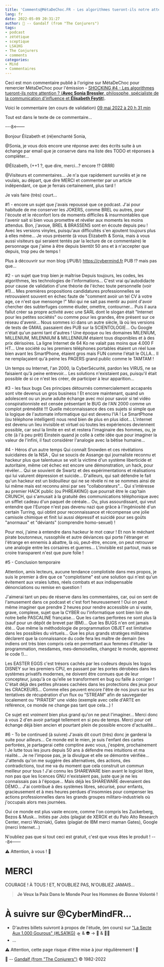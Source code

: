 ```yaml
---
title: 'Comments@MétaDeChoc.FR - Les algorithmes tueront-ils notre attention ?'
lang: fr
date: 2022-05-09 20:31:27
author: 🧙 -- Gandalf (from "The Conjurers")
tags:
- podcast
- zététique
- sceptique
- LSA1KG
- The Conjurers
- comments
categories:
- Mind
- Commentaires
---
```


Ceci est mon commentaire publié à l'origine sur MétaDeChoc pour remercier MétaDeChoc pour l'émission - [SHOCKING #4 - Les algorithmes tueront-ils notre attention ? (**Avec Sonia Bressler**, philosophe, spécialiste de la communication d'influence et **Élisabeth Feytit**)](https://metadechoc.fr/podcast/les-algorithmes-tueront-ils-notre-attention/).

Voici le commentaire (en cours de validation) [09 mai 2022 à 20 h 31 min](https://metadechoc.fr/podcast/les-algorithmes-tueront-ils-notre-attention/#comment-1212)

Tout est dans le texte de ce commentaire...

<!-- more -->

---8<---

Bonjour Élizabeth et (ré)enchanté Sonia,

@Sonia, je vous dois encore une réponse avec des écrits suite à un échange par email que je conserve dans ma liste des TODO et réponses à compléter...

@Élizabeth, (++1 ?, que dire, merci...? encore !? GRRR)

@Visiteurs et commentaires...
Je n'a que rapidement survolés et je ne voulais, au départ, que dire MERCI et commenter par un article indépendant, ce que je ferrais certainement, plus tard !

Je vais faire (très) court...

#1 - encore un sujet que j'avais repoussé que ce podcast.
J'ai pour habitude de me conserver les JOKERS, comme BREL ou autres, pour l'écoute et le réconfort lors de moments difficiles & insurmontables que l'avenir sait si bien vous promettre et révéler aux moments les moins attendus.
Bon, j'avoue, BREL & BRASSENS sont en écoute depuis peu !
Avec les versions vinyles, puisqu'aux difficultés s'en ajoutent toujours plus à elles même...
Je vous présente (à vous Élizabeth & Sonia, mais à vous aussi visiteurs qui seraient tentés par la lecture de ce commentaire) le personnage que j'aime à être depuis bientôt 50 ans et à n'accepter que depuis, trop peu de temps !

Plus à découvrir sur mon blog (/PUB/) https://cybermind.fr
PUB !?
mais pas que...

#2 - un sujet que trop bien je maîtrise
Depuis toujours, les codes, les algorithmes, les technologies de l'informations...
C'est vrai qu'autodidacte pour cause de validation d'une théorie de l'échec toute personnelle (voir #1)...
Mes premières propositions candidatures professionnelles se retrouvaient souvent en échec faute de "comment avoir un tel CV à votre age, ce n'est que mensonge !"
Moi qui ne sait pas mentir au point d'avoir chercher des subterfuges comme éluder, omettre, contourner...
Puis il aura fallut créer sa propre activité avec une SARL dont le slogan était "Internet pour les petites sociétés" ou comme pour les grandes, être présent sur ce réseau d'avenir...
Nous sommes ici dans un autre siècle, là où les versions de tests de GMAIL passaient des PUB sur la SCIENTOLOGIE...
Ou Google n'était qu'un parmi tant d'autres !
Une époque ou les domaines MILENIUM, MILLENIUM, MILENNIUM & MILLENNIUM étaient tous disponibles et à des prix dérisoires.
La ligne Internet de 64 Ko ne valait pas moins que 4.000 F HT...
Une société ou les premiers téléphones portables étaient un réel luxe bien avant les SmartPhone, étaient gros mais FUN comme l'était le OLLA...
Il ne remplaçaient qu'à peine les PAGERS grand public comme le TAMTAM !

Un temps ou Internet, l'an 2000, la CyberSécurité, pardon les VIRUS, ne se faisaient qu'à peine entrevoir...
Les solutions n'existaient pas, puisqu'il était possible de si ce n'est les créer, de participer à leur apparition...

#3 - les faux bugs
Ces principes détournés commercialement accaparés sont vite devenus un gros business !
Et encore maintenant, quand un adolescent ou un jeune adulte échange avec moi pour savoir si tel vidéo conspirationniste est censée présentant le BUG de l'AN 2000 comme un complot prémédité !!!
Quelle méconnaissance des ces sujets si simple que la logique de l'automate informatique qui est devenu l'IA !
Le SmartPhone (ou téléphone intelligent) nous rend bien de plus en plus idiot...
L'internet est devenu un lieu invisible et virtuel où toutes les expériences deviennent possible, car seul la limite en est et restera l'imaginaire des hommes, ou, je cite (à l'à peu prêt) Einstein quand je colle à cette idée que pour imaginer la valeur de l'infini, il faut considérer l'analogie avec la bêtise humaine...

#4 - Héros d'un autre temps
Qui connaît Snowden et ces révélations suicidaires de la NSA ,
Qui se soucis de Assange qui journaliste reconnu et hackeur plus que talentueux se voit la victime d'un système liberticide et autoritaire, même cet échec est encore une démonstration, un hack, pour révéler...
Qui se souvient de Swartz et des expérimentations et réalisations qui lui valurent dépression et suicide...
D'ailleurs, qui sait défendre le fait qu'un hackeur est un bidouilleur qui ne se révèle ni ne se nommes ainsi de lui même mais est reconnu ainsi par ses "collaborateurs"...
Qui s'intéresse au premier HACK public (ou PHREAKING) que pourrait être le cap'tain CRUNCH, qui s'amusait à la gratuité des communications téléphonique avec un sifflet cadeau d'un paquet de céréale...
Ou, plus assourdissant, qui veut entendre que l'Europe n'est pas devenu nazi que grâce à l'ingéniosité d'un certain Turring, qui obtint pour reconnaissance et récompense une jolie camisole chimique et finit lui aussi dépressif et suicidé pour ses goûts "anormaux" et "déviants" (comprendre homo-sexuel) !

Pour moi, j'aime à entendre dans hackeur le mot cœur !
Et non le méchant pirate boutonneux, russophile et autre déviances qui porte l'étranger et l'étrange en ennemis à abattre, là où, peut-être, encore, on peut retrouver une analogie entre les corsaires et guerres...
L'invisible est partout, mais se croire transparent n'est que pure folie !

#5 - Conclusion temporaire

Attention, amis lecteurs, aucune tendance complotiste dans mes propos, je suis le premier à dire que ce "complotisme" est une solution qui n'est qu'un évitement aux vraies luttes, réels combats et aux indispensable dénonciations ou remise en question !

J'aimerai tant un peu de réserve dans les commentaires, car, oui on sent de l'amusement dans ce podcast et c'est fort heureusement !
Oui on peut même imaginer que prendre 2 heures pour rendre accessible un si vaste, grave, complexe, sujet que la CYBER ou l'informatique sont bien loin de notre belle PASCALINE française...
Que les cartes perforées ne sont plus là (sauf pour un dépôt de brevet par IBM)...
Que les BUGS n'en ont jamais été...
Que même la méthodologie de programmation OBJET est limitative dans les possibles du virtuels...
Que les plus grands stratèges militaires déclarent que la connaissance du code fera les maître de demain (les indiens ont très bien compris cela en permettant aux femmes d'étudier la programmation, mesdames, mes-demoiselles, changez le monde, apprenez le code !)...

Les EASTER EGGS c'est trésors cachés par les codeurs depuis les logos DISNEY sur les premiers CPU, en passant par les portes dérobées dans les systèmes privatifs modernes, ne doivent être connues que de leur concepteur, jusqu'à ce qu'elle se transforment en bug ou faille à corriger !
C'était déjà des petites phrases cachées dans les protections des jeux pour les CRACKEURS...
Comme elles peuvent encore l'être de nos jours sur les tentatives de récupération d'un flux ou "STREAM" afin de sauvegarder localement ou "PIRATER" une vidéo (exemple avec celle d'ARTE en référence, ce monde ne change pas tant que cela...) !

Ce sujet est *vraiment* bien plus grand qu'on ne peut l'imaginer...
Merci donc à vous 2 d'en avoir partagé tellement en si peu de temps.
Merci pour cet échange déjà bien ancien et pourtant plein de possible encore d'actualité...

#6 - To be continued (à suivre)
J'avais dit court (très) donc je garderai la suite pour ailleurs...
Ce monde est le mien, je suis l'enfant des cartes perforées, je partagerai cette comptine avec vous, j'espère, prochainement !
Je lutte tous les jours depuis 50 ans à défendre mes intuitions et ma réalité...
Je ne l'impose pas, je la divulgue et elle se démontre vérifiée...
J'attends qu'on me suggère des alternatives, des actions, des contradictions, tout me va du moment que cela construit un commun meilleur pour tous !
J'ai connu les SHAREWARE bien avant le logiciel libre, non pas que les licences GNU n'existaient pas, juste que je ne les connaissais pas à l'époque...
Mais déjà les SHAREWARE devenaient des DÉMO...
J'ai contribué à des systèmes libres, sécurisé, pour enfants, gracieusement et à mes heures perdues d'insomnies pour compenser les actions professionnelles dans les grands groupes militaro-industriels où j'occupais alors mes journées.

Oui ce monde est plus vaste encore, comme l'on compris les Zuckerberg, Bezos & Musk...
Initiés par Jobs (plagiat de XEROX et du Palo Alto Research Center, merci Wozniak), Gates (plagiat de IBM merci maman Gates), Google (merci Internet...)

N'oubliez pas que si tout ceci est gratuit, c'est que vous êtes le produit !
---8<---

⚠️ Attention, à vous ! 👀

# MERCI

COURAGE !
À TOUS !
ET, N'OUBLIEZ PAS, N'OUBLIEZ JAMAIS…

> **Je Veux la Paix Dans le Monde Pour les Hommes de Bonne Volonté !**

# À suivre sur @CyberMindFR… #

- D'autres billets suivront à propos de l'étude, (en cours) sur ["La Secte Aux 1.000 Gourous" (#LSA1KG)](https://cybermind.fr/tags/LSA1KG/) 🛸 & 👽 -> 🦄 & 🧚‍♀️
- …

⚠️ Attention, cette page risque d'être mise à jour régulièrement ! 👀

🧙 -- [Gandalf (from "The Conjurers")](mailto:Gandalf@Gk2.NET?subject=The%20Conjurers%20%3F) ©️ 1982-2022